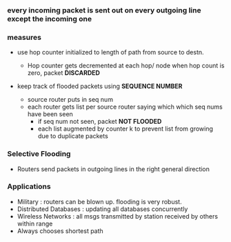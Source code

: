 ### every incoming packet is sent out on every outgoing line except the incoming one 

### measures
- use hop counter initialized to length of path from source to destn.
	- Hop counter gets decremented at each hop/ node
	      when hop count is zero, packet **DISCARDED**

- keep track of flooded packets using **SEQUENCE NUMBER**
	- source router puts in seq num
	- each router gets list per source router saying which which seq nums have been seen
		- if seq num not seen, packet **NOT FLOODED**
		- each list augmented by counter k to prevent list from growing due to duplicate packets

### Selective Flooding
- Routers send packets in outgoing lines in the right general direction

### Applications

- Military : routers can be blown up. flooding is very robust.
- Distributed Databases : updating all databases concurrently
- Wireless Networks : all msgs transmitted by station received by others within range
- Always chooses shortest path



